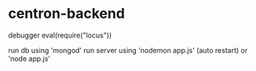 # centron-backend

debugger eval(require("locus"))

run db using 'mongod'
run server using 'nodemon app.js' (auto restart) or 'node app.js'

